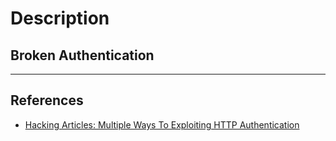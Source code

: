 # Description

## Broken Authentication

---
## References

- [Hacking Articles: Multiple Ways To Exploiting HTTP Authentication](https://www.hackingarticles.in/multiple-ways-to-exploiting-http-authentication/)